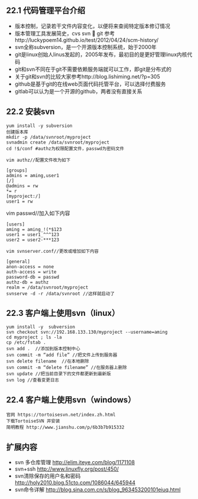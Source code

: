 ## 22.1 代码管理平台介绍

* 版本控制，记录若干文件内容变化，以便将来查阅特定版本修订情况
* 版本管理工具发展简史，cvs svn  git  参考http://luckypoem14.github.io/test/2012/04/24/scm-history/
* svn全称subversion，是一个开源版本控制系统，始于2000年
* git是linux创始人linus发起的，2005年发布，最初目的是更好管理linux内核代码
* git和svn不同在于git不需要依赖服务端就可以工作，即git是分布式的
* 关于git和svn的比较大家参考http://blog.lishiming.net/?p=305
* github是基于git的在线web页面代码托管平台，可以选择付费服务
* gitlab可以认为是一个开源的github，两者没有直接关系


## 22.2 安装svn

```
yum install -y subversion
创建版本库 
mkdir -p /data/svnroot/myproject
svnadmin create /data/svnroot/myproject
cd !$/conf #authz为权限配置文件，passwd为密码文件

vim authz//配置文件改为如下

[groups]
admins = aming,user1
[/]
@admins = rw
*= r
[myproject:/]
user1 = rw
```


vim passwd//加入如下内容

```
[users]
aming = aming_!(*$123
user1 = user1_^^^123
user2 = user2-***123

vim svnserver.conf//更改或增加如下内容

[general]
anon-access = none
auth-access = write
password-db = passwd
authz-db = authz
realm = /data/svnroot/myproject
svnserve -d -r /data/svnroot //这样就启动了
```

## 22.3 客户端上使用svn（linux）

```
yum install -y  subversion
svn checkout svn://192.168.133.130/myproject --username=aming
cd myproject ; ls -la
cp /etc/fstab .
svn add .  //添加到版本控制中心
svn commit -m “add file” //把文件上传到服务器
svn delete filename  //在本地删除
svn commit -m “delete filename” //在服务器上删除
svn update //把当前目录下的文件都更新到最新版
svn log //查看变更日志
```

## 22.4 客户端上使用svn（windows）

```
官网 https://tortoisesvn.net/index.zh.html
下载TortoiseSVN 并安装
简明教程 http://www.jianshu.com/p/6b3b7b915332
```



## 扩展内容

* svn 多仓库管理  http://elim.iteye.com/blog/1171108
* svn+ssh  http://www.linuxfly.org/post/450/
* svn清除保存的用户名和密码  http://holy2010.blog.51cto.com/1086044/645944
* svn命令详解  http://blog.sina.com.cn/s/blog_963453200101eiuq.html